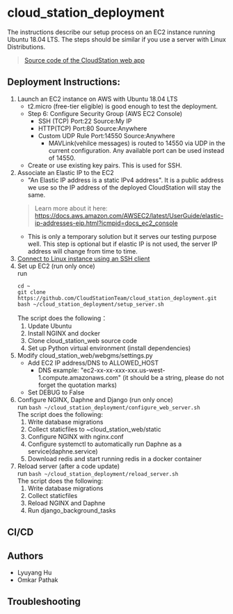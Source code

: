 # cloud_station_deployment
The instructions describe our setup process on an EC2 instance running Ubuntu 18.04 LTS. The steps should be similar if you 
use a server with Linux Distributions.  
> [Source code of the CloudStation web app](https://github.com/CloudStationTeam/cloud_station_web)

## Deployment Instructions:
1. Launch an EC2 instance on AWS with Ubuntu 18.04 LTS
    * t2.micro (free-tier eligible) is good enough to test the deployment.
    * Step 6: Configure Security Group (AWS EC2 Console)
      * SSH (TCP)   Port:22     Source:My IP
      * HTTP(TCP)   Port:80     Source:Anywhere
      * Custom UDP Rule  Port:14550  Source:Anywhere
        * MAVLink(vehilce messages) is routed to 14550 via UDP in the current configuration. Any available port can be used instead of 14550.
    * Create or use existing key pairs. This is used for SSH.
2. Associate an Elastic IP to the EC2 
    * "An Elastic IP address is a static IPv4 address". It is a public address we use so the IP address of the deployed 
    CloudStation will stay the same. 
    > Learn more about it here: https://docs.aws.amazon.com/AWSEC2/latest/UserGuide/elastic-ip-addresses-eip.html?icmpid=docs_ec2_console
    * This is only a temporary solution but it serves our testing purpose well. This step is optional but if elastic IP is not used, the server
    IP address will change from time to time.      
3. [Connect to Linux instance using an SSH client](https://docs.aws.amazon.com/AWSEC2/latest/UserGuide/AccessingInstancesLinux.html)
4. Set up EC2 (run only once)  
    run 
    ```
    cd ~
    git clone https://github.com/CloudStationTeam/cloud_station_deployment.git
    bash ~/cloud_station_deployment/setup_server.sh
    ```   
    The script does the following：   
      1. Update Ubuntu  
      2. Install NGINX and docker  
      3. Clone cloud_station_web source code  
      4. Set up Python virtual environment (install dependencies)  
5. Modify cloud_station_web/webgms/settings.py  
    * Add EC2 IP address/DNS to ALLOWED_HOST 
      * DNS example: "ec2-xx-xx-xxx-xxx.us-west-1.compute.amazonaws.com" (it should be a string, please do not forget the quotation marks)
    * Set DEBUG to False  
6. Configure NGINX, Daphne and Django (run only once)  
    run ```bash ~/cloud_station_deployment/configure_web_server.sh```      
    The script does the following:     
      1. Write database migrations  
      2. Collect staticfiles to ~cloud_station_web/static  
      3. Configure NGINX with nginx.conf  
      4. Configure systemctl to automatically run Daphne as a service(daphne.service)  
      5. Download redis and start running redis in a docker container  
6. Reload server (after a code update)    
    run ```bash ~/cloud_station_deployment/reload_server.sh```  
    The script does the following:  
      1. Write database migrations  
      2. Collect staticfiles  
      3. Reload NGINX and Daphne  
      4. Run django_background_tasks  

## CI/CD

## Authors
  * Lyuyang Hu
  * Omkar Pathak

## Troubleshooting 
